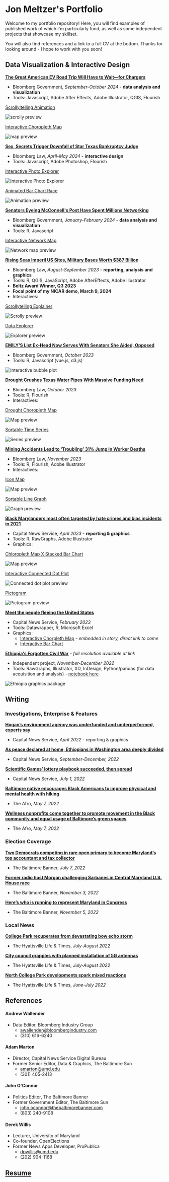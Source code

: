 # Jon Meltzer's Portfolio

Welcome to my portfolio repository! Here, you will find examples of published work of which I'm particularly fond, as well as some independent projects that showcase my skillset.

You will also find references and a link to a full CV at the bottom. Thanks for looking around - I hope to work with you soon!

## Data Visualization & Interactive Design

**[The Great American EV Road Trip Will Have to Wait—for Chargers](https://news.bgov.com/bloomberg-government-news/the-great-american-ev-road-trip-will-have-to-wait-for-chargers)**
- Bloomberg Government, _September-October 2024_ - **data analysis and visualization**
- Tools: Javascript, Adobe After Effects, Adobe Illustrator, QGIS, Flourish

[Scrollyltelling Animation](https://github.com/JMeltzer92/portfolio/blob/main/images/ev-roadtrip-scrolly.png)

![scrolly preview](https://github.com/JMeltzer92/portfolio/blob/main/images/ev-roadtrip-scrolly.png)

[Interactive Choropleth Map](https://public.flourish.studio/visualisation/19532427/)

![map preview](https://github.com/JMeltzer92/portfolio/blob/main/images/ev-roadtrip-map.png)

**[Sex, Secrets Trigger Downfall of Star Texas Bankruptcy Judge](https://news.bloomberglaw.com/bankruptcy-law/sex-and-secrets-trigger-downfall-of-star-texas-bankruptcy-judge)**
- Bloomberg Law, _April-May 2024_ - **interactive design**
- Tools: Javascript, Adobe Photoshop, Flourish

[Interactive Photo Explorer](https://github.com/JMeltzer92/portfolio/blob/main/images/meatfest.png)

![Interactive Photo Explorer](https://github.com/JMeltzer92/portfolio/blob/main/images/meatfest.png)

[Animated Bar Chart Race](https://public.flourish.studio/visualisation/17619862/)

![Animation preview](https://github.com/JMeltzer92/portfolio/blob/main/images/meatfest-race.png)

**[Senators Eyeing McConnell's Post Have Spent Millions Networking](https://news.bgov.com/bloomberg-government-news/potential-mcconnell-successors-spent-millions-helping-colleagues)**
- Bloomberg Government, _January-February 2024_ - **data analysis and visualization**
- Tools: R, Javascript

[Interactive Network Map](https://github.com/JMeltzer92/portfolio/blob/main/images/three-johns.png)

![Network map preview](https://github.com/JMeltzer92/portfolio/blob/main/images/three-johns.png)

**[Rising Seas Imperil US Sites, Military Bases Worth $387 Billion](https://news.bloomberglaw.com/environment-and-energy/rising-seas-imperil-us-sites-military-bases-worth-387-billion)**

- Bloomberg Law, _August-September 2023_ - **reporting, analysis and graphics**
- Tools: R, QGIS, JavaScript, Adobe AfterEffects, Adobe Illustrator
- **Beltz Award Winner, Q3 2023**
- **Focal point of my NICAR demo, March 9, 2024**
- Interactives:

[Scrollytelling Explainer](https://github.com/JMeltzer92/portfolio/blob/main/images/sea_scrolly_small.gif)
 
![Scrolly preview](https://github.com/JMeltzer92/portfolio/blob/main/images/sea_scrolly_small.gif)

[Data Explorer](https://github.com/JMeltzer92/portfolio/blob/main/images/sea_data_explorer.png)

![Explorer preview](https://github.com/JMeltzer92/portfolio/blob/main/images/sea_data_explorer.png)

**[EMILY’S List Ex-Head Now Serves With Senators She Aided, Opposed](https://news.bgov.com/bloomberg-government-news/at-emilys-list-butler-helped-hindered-new-senate-colleagues)**
- Bloomberg Government, _October 2023_
- Tools: R, Javascript (vue.js, d3.js)

![Interactive bubble plot](https://github.com/JMeltzer92/portfolio/blob/main/images/butler_plot.png)

**[Drought Crushes Texas Water Pipes With Massive Funding Need](https://news.bloomberglaw.com/environment-and-energy/drought-crushes-texas-water-systems-with-staggering-funding-need)**
- Bloomberg Law, _October 2023_
- Tools: R, Flourish
- Interactives:

[Drought Choropleth Map](https://public.flourish.studio/visualisation/15474453/)

![Map preview](https://github.com/JMeltzer92/portfolio/blob/main/images/drought-map.png)

[Sortable Time Series](https://public.flourish.studio/visualisation/15523519/)

![Series preview](https://github.com/JMeltzer92/portfolio/blob/main/images/drought-heatmap.png)

**[Mining Accidents Lead to ‘Troubling’ 31% Jump in Worker Deaths](https://news.bloomberglaw.com/safety/mining-accidents-lead-to-troubling-31-jump-in-worker-deaths)**

- Bloomberg Law, _November 2023_
- Tools: R, Flourish, Adobe Illustrator
- Interactives:

[Icon Map](https://public.flourish.studio/visualisation/15609659/)

![Map preview](https://github.com/JMeltzer92/portfolio/blob/main/images/mine-map.png)

[Sortable Line Graph](https://public.flourish.studio/visualisation/15651678/)

![Graph preview](https://github.com/JMeltzer92/portfolio/blob/main/images/mine-line.png)


**[Black Marylanders most often targeted by hate crimes and bias incidents in 2021](https://cnsmaryland.org/2023/04/06/black-marylanders-most-often-targeted-by-hate-crimes-and-bias-incidents-in-2021/)**

- Capital News Service, _April 2023_ - **reporting & graphics**
- Tools: R, RawGraphs, Adobe Illustrator
- Graphics:

[Chloropleth Map X Stacked Bar Chart](https://github.com/JMeltzer92/portfolio/blob/main/images/div_vs_hate_crime_by_county.png)

![Map preview](https://github.com/JMeltzer92/portfolio/blob/main/images/div_vs_hate_crime_by_county.png)
  
[Interactive Connected Dot Plot](https://public.flourish.studio/visualisation/13255124/)

![Connected dot plot preview](https://github.com/JMeltzer92/portfolio/blob/main/images/hate_dot_plot.png)
  
[Pictogram](https://github.com/JMeltzer92/portfolio/blob/main/images/offenders_v_victims_v2.png)

![Pictogram preview](https://github.com/JMeltzer92/portfolio/blob/main/images/offenders_v_victims_v2.png)

**[Meet the people fleeing the United States](https://cnsmaryland.org/2023/02/22/meet-the-people-fleeing-the-united-states/)**

- Capital News Service, _February 2023_
- Tools: Datawrapper, R, Microsoft Excel
- Graphics:
  - [Interactive Chorpleth Map]() - _embedded in story, direct link to come_
  - [Interactive Bar Chart](https://public.flourish.studio/visualisation/17619862/)

**[Ethiopia's Forgotten Civil War](https://github.com/JMeltzer92/portfolio/blob/main/pdfs/eth_civ_war_graphics_package.pdf)** - _full resolution available at link_

- Independent project, _November-December 2022_
- Tools: RawGraphs, Illustrator, XD, InDesign, Python/pandas (for data acquisition and analysis) - [notebook here](https://github.com/JMeltzer92/portfolio/blob/main/notebooks/eth-ukr-inv_v2.ipynb)

![Ethiopia graphics package](https://github.com/JMeltzer92/portfolio/blob/main/images/eth_graphpack1.png)

## Writing

### Investigations, Enterprise & Features

**[Hogan’s environment agency was underfunded and underperformed, experts say](https://cnsmaryland.org/2023/05/05/hogans-environment-agency-was-underfunded-and-underperformed-experts-say/)**

- Capital News Service, _April 2022_ - reporting & graphics

**[As peace declared at home, Ethiopians in Washington area deeply divided](https://cnsmaryland.org/2023/02/06/as-peace-declared-at-home-ethiopians-in-washington-area-deeply-divided/)**

- Capital News Service, _September-December, 2022_

**[Scientific Games’ lottery playbook succeeded, then spread](https://cnsmaryland.org/2022/07/01/scientific-games-lottery-playbook-succeeded-then-spread/)**

- Capital News Service, _July 1, 2022_

**[Baltimore native encourages Black Americans to improve physical and mental health with hiking](https://afro.com/baltimore-native-encourages-black-americans-to-improvephysical-and-mental-health-with-hiking/)**

- The Afro, _May 7, 2022_

**[Wellness nonprofits come together to promote movement in the Black community and equal usage of Baltimore’s green spaces](https://afro.com/wellness-nonprofits-come-together-to-promote-movement-in-the-black-community-and-equal-usage-of-baltimores-green-spaces/)**

- The Afro, _May 7, 2022_

### Election Coverage

**[Two Democrats competing in rare open primary to become Maryland’s top accountant and tax collector](https://www.thebaltimorebanner.com/politics-power/state-government/two-democrats-competing-in-rare-open-primary-to-become-marylands-top-accountant-and-tax-collector-OVP2RKH44JF5HHO2XVO5VMHQBM/)**

- The Baltimore Banner, _July 7, 2022_

**[Former radio host Morgan challenging Sarbanes in Central Maryland U.S. House race](https://www.thebaltimorebanner.com/politics-power/national-politics/3rd-congressional-district-morgan-sarbanes-4JU3ESZHLNAYVDD3LTSMR3IV3U/)**

- The Baltimore Banner, _November 3, 2022_

**[Here’s who is running to represent Maryland in Congress](https://www.thebaltimorebanner.com/politics-power/national-politics/heres-who-is-running-to-represent-maryland-in-congress-3CFZQ63BEJDMZIQT5VMVRMDASQ/)**

- The Baltimore Banner, _November 5, 2022_

### Local News

**[College Park recuperates from devastating bow echo storm](https://streetcarsuburbs.news/college-park-recuperates-from-devastating-bow-echo-storm/)**

- The Hyattsville Life & Times, _July-August 2022_

**[City council grapples with planned installation of 5G antennas](https://streetcarsuburbs.news/city-council-grapples-with-planned-installation-of-5g-antennas/)**

- The Hyattsville Life & Times, _July-August 2022_

**[North College Park developments spark mixed reactions](https://streetcarsuburbs.news/north-college-park-developments-spark-mixed-reactions/)**

- The Hyattsville Life & Times, _June-July 2022_

## References

#### Andrew Wallender
- Data Editor, Bloomberg Industry Group
  - awallender@bloombergindustry.com
  - (310) 616-6240

#### Adam Marton

- Director, Capital News Service Digital Bureau
- Former Senior Editor, Data & Graphics, The Baltimore Sun
  - amarton@umd.edu
  - (301) 405-2413

#### John O'Connor

- Politics Editor, The Baltimore Banner
- Former Government Editor, The Baltimore Sun
  - john.oconnor@thebaltimorebanner.com
  - (803) 240-9108

#### Derek Willis

- Lecturer, University of Maryland
- Co-founder, OpenElections
- Former News Apps Developer, ProPublica
  - dpwillis@umd.edu
  - (202) 904-1168

## [Resume](https://github.com/JMeltzer92/portfolio/blob/main/pdfs/resume.pdf)
